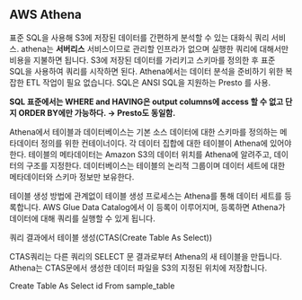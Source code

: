 ## AWS Athena

표준 SQL을 사용해 S3에 저장된 데이터를 간편하게 분석할 수 있는 대화식 쿼리 서비스.
athena는 **서버리스** 서비스이므로 관리할 인프라가 없으며 실행한 쿼리에 대해서만 비용을 지불하면 됩니다.
S3에 저장된 데이터를 가리키고 스키마를 정의한 후 표준 SQL을 사용하여 쿼리를 시작하면 된다.
Athena에서는 데이터 분석을 준비하기 위한 복잡한 ETL 작업이 필요 없습니다.
SQL은 ANSI SQL을 지원하는 Presto 를 사용.

**SQL 표준에서는 WHERE and HAVING은 output columns에 access 할 수 없고 단지 ORDER BY에만 가능하다. → Presto도 동일함.**

Athena에서 테이블과 데이터베이스는 기본 소스 데이터에 대한 스키마를 정의하는 메타데이터 정의를 위한 컨테이너이다.
각 데이터 집합에 대한 테이블이 Athena에 있어야 한다. 테이블의 메타데이터는 Amazon S3의 데이터 위치를 Athena에 알려주고, 데이터의 구조를 지정한다.
데이터베이스는 테이블의 논리적 그룹이며 데이터 세트에 대한 메타데이터와 스키마 정보만 보유한다.

테이블 생성 방법에 관계없이 테이블 생성 프로세스는 Athena를 통해 데이터 세트를 등록합니다.
AWS Glue Data Catalog에서 이 등록이 이루어지며, 등록하면 Athena가 데이터에 대해 쿼리를 실행할 수 있게 됩니다.

쿼리 결과에서 테이블 생성(CTAS(Create Table As Select))

CTAS쿼리는 다른 쿼리의 SELECT 문 결과로부터 Athena의 새 테이블을 만듭니다.
Athena는 CTAS문에서 생성한 데이터 파일을 S3의 지정된 위치에 저장합니다.

Create Table As
Select id
From sample_table

